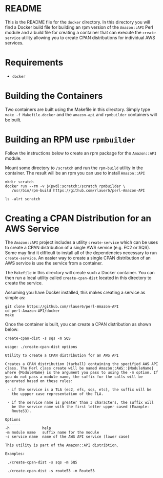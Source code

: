 # README

This is the README file for the `docker` directory.  In this directory
you will find a Docker build file for building an rpm version of the
`Amazon::API` Perl module and a build file for creating a container
that can execute the `create-service` utility allowing you to create
CPAN distributions for individual AWS services.

# Requirements

* `docker`

# Building the Containers

Two containers are built using the Makefile in this directory. Simply
type `make -f Makefile.docker` and the `amazon-api` and `rpmbuilder`
containers will be built.

# Building an RPM use `rpmbuilder`

Follow the instructions below to create an rpm package for the
`Amazon::API` module.

Mount some directory to `/scratch` and run the `rpm-build` utility in
the container. The result will be an rpm you can use to install
`Amazon::API`

```
mkdir scratch
docker run --rm -v $(pwd):scratch:/scratch rpmbuilder \
   /usr/bin/rpm-build https://github.com/rlauer6/perl-Amazon-API

ls -alrt scratch
```

# Creating a CPAN Distribution for an AWS Service

The `Amazon::API` project includes a utility `create-service` which
can be uses to create a CPAN distribution of a single AWS service
(e.g. EC2 or SQS). Some may find it difficult to install all of the
dependencies necessary to run `create-service`. An easier way to
create a single CPAN distribution of an AWS service is use the service
from a container.

The `Makefile` in this directory will create such a Docker container.
You can then run a local utility called `create-cpan-dist`
located in this directory to create the service.

Assuming you have Docker installed, this makes creating a service as
simple as:

```
git clone https://github.com/rlauer6/perl-Amazon-API
cd perl-Amazon-API/docker
make
```

Once the container is built, you can create a CPAN distribution as
shown below:

```
create-cpan-dist -s sqs -m SQS
```

```
usage: ./create-cpan-dist options

Utility to create a CPAN distribution for an AWS API

Creates a CPAN distribution (tarball) containing the specified AWS API
class. The Perl class create will be named Amazon::AWS::{ModuleName}
where {ModuleName} is the argument you pass to using the -m option. If
you do not pass a module name, the suffix for the calls will be
generated based on these rules:

 - if the service is a TLA (ec2, efs, sqs, etc), the suffix will be
   the uppper case representation of the TLA.

 - if the service name is greater than 3 characters, the suffix will
   be the service name with the first letter upper cased (Example:
   Route53).

Options
-------
-h               help
-m module name   suffix name for the module
-s service name  name of the AWS API service (lower case)

This utility is part of the Amazon::API distribtion.

Examples:

 ./create-cpan-dist -s sqs -m SQS

 ./create-cpan-dist -s route53 -m Route53
```
